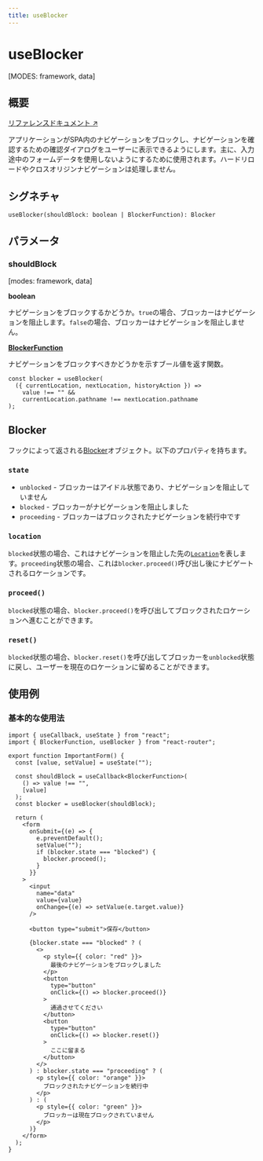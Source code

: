 ```yaml
---
title: useBlocker
---
```


# useBlocker

[MODES: framework, data]

## 概要

[リファレンスドキュメント ↗](https://api.reactrouter.com/v7/functions/react_router.useBlocker.html)

アプリケーションがSPA内のナビゲーションをブロックし、ナビゲーションを確認するための確認ダイアログをユーザーに表示できるようにします。主に、入力途中のフォームデータを使用しないようにするために使用されます。ハードリロードやクロスオリジンナビゲーションは処理しません。

## シグネチャ

```tsx
useBlocker(shouldBlock: boolean | BlockerFunction): Blocker
```

## パラメータ

### shouldBlock

[modes: framework, data]

**boolean**

ナビゲーションをブロックするかどうか。`true`の場合、ブロッカーはナビゲーションを阻止します。`false`の場合、ブロッカーはナビゲーションを阻止しません。

[**BlockerFunction**](https://api.reactrouter.com/v7/types/react_router.BlockerFunction.html)

ナビゲーションをブロックすべきかどうかを示すブール値を返す関数。

```tsx
const blocker = useBlocker(
  ({ currentLocation, nextLocation, historyAction }) =>
    value !== "" &&
    currentLocation.pathname !== nextLocation.pathname
);
```

## Blocker

フックによって返される[Blocker](https://api.reactrouter.com/v7/types/react_router.Blocker.html)オブジェクト。以下のプロパティを持ちます。

### `state`

- `unblocked` - ブロッカーはアイドル状態であり、ナビゲーションを阻止していません
- `blocked` - ブロッカーがナビゲーションを阻止しました
- `proceeding` - ブロッカーはブロックされたナビゲーションを続行中です

### `location`

`blocked`状態の場合、これはナビゲーションを阻止した先の[`Location`](https://api.reactrouter.com/v7/interfaces/react_router.Location.html)を表します。`proceeding`状態の場合、これは`blocker.proceed()`呼び出し後にナビゲートされるロケーションです。

### `proceed()`

`blocked`状態の場合、`blocker.proceed()`を呼び出してブロックされたロケーションへ進むことができます。

### `reset()`

`blocked`状態の場合、`blocker.reset()`を呼び出してブロッカーを`unblocked`状態に戻し、ユーザーを現在のロケーションに留めることができます。

## 使用例

### 基本的な使用法

```tsx
import { useCallback, useState } from "react";
import { BlockerFunction, useBlocker } from "react-router";

export function ImportantForm() {
  const [value, setValue] = useState("");

  const shouldBlock = useCallback<BlockerFunction>(
    () => value !== "",
    [value]
  );
  const blocker = useBlocker(shouldBlock);

  return (
    <form
      onSubmit={(e) => {
        e.preventDefault();
        setValue("");
        if (blocker.state === "blocked") {
          blocker.proceed();
        }
      }}
    >
      <input
        name="data"
        value={value}
        onChange={(e) => setValue(e.target.value)}
      />

      <button type="submit">保存</button>

      {blocker.state === "blocked" ? (
        <>
          <p style={{ color: "red" }}>
            最後のナビゲーションをブロックしました
          </p>
          <button
            type="button"
            onClick={() => blocker.proceed()}
          >
            通過させてください
          </button>
          <button
            type="button"
            onClick={() => blocker.reset()}
          >
            ここに留まる
          </button>
        </>
      ) : blocker.state === "proceeding" ? (
        <p style={{ color: "orange" }}>
          ブロックされたナビゲーションを続行中
        </p>
      ) : (
        <p style={{ color: "green" }}>
          ブロッカーは現在ブロックされていません
        </p>
      )}
    </form>
  );
}
```